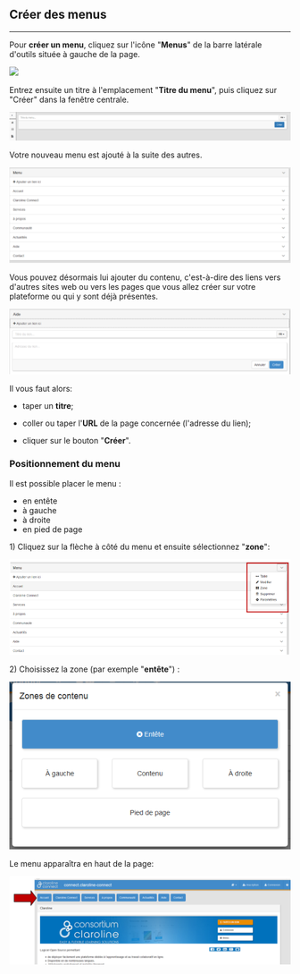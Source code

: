 ## Créer des menus

---

Pour **créer un menu**, cliquez sur l'icône "**Menus**" de la barre latérale d'outils située à gauche de la page.

![](https://claroline.gitbooks.io/claroline-connect-documentation/content/fr/images/menu.png)

Entrez ensuite un titre à l'emplacement "**Titre du menu**", puis cliquez sur "Créer" dans la fenêtre centrale.

![](/assets/titre_menu.png)

Votre nouveau menu est ajouté à la suite des autres.

![](/assets/liste_menus.png)

Vous pouvez désormais lui ajouter du contenu, c'est-à-dire des liens vers d'autres sites web ou vers les pages que vous allez créer sur votre plateforme ou qui y sont déjà présentes.

![](/assets/menu_options.png)

Il vous faut alors:

* taper un **titre**;

* coller ou taper l'**URL** de la page concernée \(l'adresse du lien\);

* cliquer sur le bouton "**Créer**".


### **Positionnement du menu**

Il est possible placer le menu :

* en entête
* à gauche
* à droite
* en pied de page

1\) Cliquez sur la flèche à côté du menu et ensuite sélectionnez "**zone**":

![](/assets/zone_menu.png)

2\) Choisissez la zone \(par exemple "**entête**"\) :

![](/assets/zone_contenu.png)

Le menu apparaîtra en haut de la page:

![](/assets/vue_menu.png)

